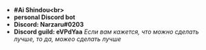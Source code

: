 * **#Ai Shindou<br\>**
* **personal Discord bot**
* **Discord: Narzaru#0203**
* **Discord guild: eVPdYaa**
*Если вам кажется, что можно сделать лучше, то да, можео сделать лучше*
